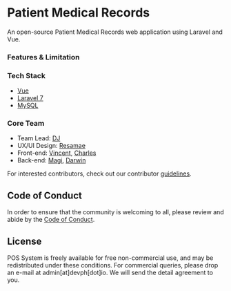 # Patient Medical Records

An open-source Patient Medical Records web application using Laravel and Vue.

### Features & Limitation

### Tech Stack

- [Vue](https://vuejs.org/)
- [Laravel 7](https://laravel.com/docs/7.x)
- [MySQL](https://www.mysql.com/)

### Core Team

- Team Lead: [DJ](https://www.facebook.com/djasuncion777)
- UX/UI Design: [Resamae](https://www.facebook.com/artech127)
- Front-end: [Vincent](https://www.facebook.com/open24times), [Charles](https://www.facebook.com/quarts14)
- Back-end: [Magi](https://www.facebook.com/magijoy/), [Darwin](https://www.facebook.com/darwin.buelo)  

For interested contributors, check out our contributor [guidelines](CONTRIBUTING.md).

## Code of Conduct

In order to ensure that the community is welcoming to all, please review and abide by the [Code of Conduct](CODE_OF_CONDUCT.md).

## License 

POS System is freely available for free non-commercial use, and may be redistributed under these conditions. For commercial queries, please drop an e-mail at admin[at]devph[dot]io. We will send the detail agreement to you.
